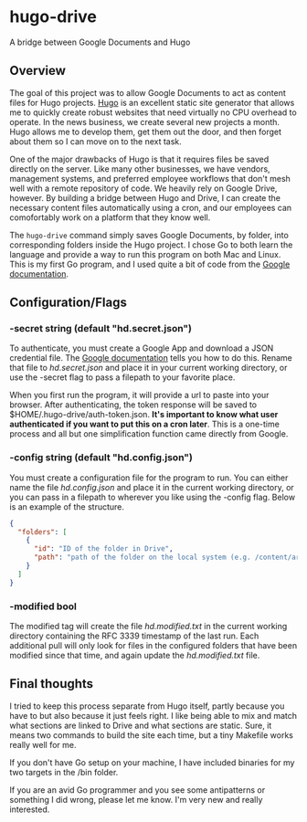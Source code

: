 # hugo-drive
A bridge between Google Documents and Hugo

## Overview

The goal of this project was to allow Google Documents to act as content files for Hugo projects. [Hugo](http://gohugo.io/) is an excellent static site generator that allows me to quickly create robust websites that need virtually no CPU overhead to operate. In the news business, we create several new projects a month. Hugo allows me to develop them, get them out the door, and then forget about them so I can move on to the next task.

One of the major drawbacks of Hugo is that it requires files be saved directly on the server. Like many other businesses, we have vendors, management systems, and preferred employee workflows that don't mesh well with a remote repository of code. We heavily rely on Google Drive, however. By building a bridge between Hugo and Drive, I can create the necessary content files automatically using a cron, and our employees can comofortably work on a platform that they know well.

The `hugo-drive` command simply saves Google Documents, by folder, into corresponding folders inside the Hugo project. I chose Go to both learn the language and provide a way to run this program on both Mac and Linux. This is my first Go program, and I used quite a bit of code from the [Google documentation](https://developers.google.com/drive/v3/web/quickstart/go).

## Configuration/Flags

### -secret string (default "hd.secret.json")

To authenticate, you must create a Google App and download a JSON credential file. The [Google documentation](https://developers.google.com/drive/v3/web/quickstart/go) tells you how to do this. Rename that file to *hd.secret.json* and place it in your current working directory, or use the -secret flag to pass a filepath to your favorite place.

When you first run the program, it will provide a url to paste into your browser. After authenticating, the token response will be saved to $HOME/.hugo-drive/auth-token.json. **It's important to know what user authenticated if you want to put this on a cron later**. This is a one-time process and all but one simplification function came directly from Google.


### -config string (default "hd.config.json")

You must create a configuration file for the program to run. You can either name the file *hd.config.json* and place it in the current working directory, or you can pass in a filepath to wherever you like using the -config flag. Below is an example of the structure.

```json
{
  "folders": [
    {
      "id": "ID of the folder in Drive",
      "path": "path of the folder on the local system (e.g. /content/articles)"
    }
  ]
}
```


### -modified bool

The modified tag will create the file *hd.modified.txt* in the current working directory containing the RFC 3339 timestamp of the last run. Each additional pull will only look for files in the configured folders that have been modified since that time, and again update the *hd.modified.txt* file.

## Final thoughts

I tried to keep this process separate from Hugo itself, partly because you have to but also because it just feels right. I like being able to mix and match what sections are linked to Drive and what sections are static. Sure, it means two commands to build the site each time, but a tiny Makefile works really well for me.

If you don't have Go setup on your machine, I have included binaries for my two targets in the /bin folder.

If you are an avid Go programmer and you see some antipatterns or something I did wrong, please let me know. I'm very new and really interested.
